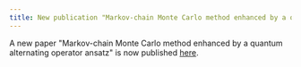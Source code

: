 ```yaml
---
title: New publication "Markov-chain Monte Carlo method enhanced by a quantum alternating operator ansatz"
---
```


A new paper "Markov-chain Monte Carlo method enhanced by a quantum alternating operator ansatz" is now published [here](https://doi.org/10.1103/physrevresearch.6.033105).
